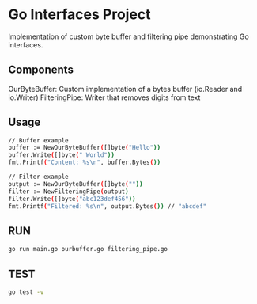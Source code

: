 # Go Interfaces Project
Implementation of custom byte buffer and filtering pipe demonstrating Go interfaces.
## Components

OurByteBuffer: Custom implementation of a bytes buffer (io.Reader and io.Writer)
FilteringPipe: Writer that removes digits from text

## Usage
```bash
// Buffer example
buffer := NewOurByteBuffer([]byte("Hello"))
buffer.Write([]byte(" World"))
fmt.Printf("Content: %s\n", buffer.Bytes())
```
```bash
// Filter example
output := NewOurByteBuffer([]byte(""))
filter := NewFilteringPipe(output)
filter.Write([]byte("abc123def456"))
fmt.Printf("Filtered: %s\n", output.Bytes()) // "abcdef"
```
## RUN

```bash
go run main.go ourbuffer.go filtering_pipe.go
```
## TEST 
```bash
go test -v
```
